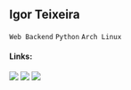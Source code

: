 ## Igor Teixeira

`Web Backend` `Python` `Arch Linux`

#### Links:
[![](https://img.shields.io/badge/Blog-yellow)](https://igortxra.github.io/blog/)
[![](https://img.shields.io/badge/YouTube-red)](https://www.youtube.com/channel/UC8rj6DdqwmMV5sFNgOfGYOg)
[![](https://img.shields.io/badge/LinkedIn-blue)](https://www.linkedin.com/in/igortxra)
